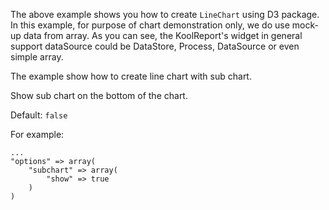 The above example shows you how to create `LineChart` using D3 package. In this example, for purpose of chart demonstration only, we do use mock-up data from array. As you can see, the KoolReport's widget in general support dataSource could be DataStore, Process, DataSource or even simple array.

The example show how to create line chart with sub chart.

Show sub chart on the bottom of the chart.

Default: `false`

For example:

    ...
    "options" => array(
        "subchart" => array(
            "show" => true
        )
    )